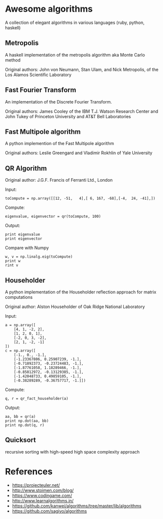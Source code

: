 # Awesome algorithms

A collection of elegant algorithms in various languages (ruby, python, haskell)

## Metropolis

A haskell implementation of the metropolis algorithm aka Monte Carlo method

Original authors: John von Neumann, Stan Ulam, and Nick Metropolis, of the Los Alamos Scientific Laboratory

## Fast Fourier Transform

An implementation of the Discrete Fourier Transform.

Original authors: James Cooley of the IBM T.J. Watson Research Center and John Tukey of Princeton
University and AT&T Bell Laboratories

## Fast Multipole algorithm

A python implemention of the Fast Multipole algorithm

Original authors: Leslie Greengard and Vladimir Rokhlin of Yale University

## QR Algorithm

Original author: J.G.F. Francis of Ferranti Ltd., London

Input:
```
toCompute = np.array([[12, -51,   4],[ 6, 167, -68],[-4,  24, -41],])
```

Compute:
```
eigenvalue, eigenvector = qr(toCompute, 100)
```

Output:
```
print eigenvalue
print eigenvector
```

Compare with Numpy
```
w, v = np.linalg.eig(toCompute)
print w
rint v
```

## Householder

A python implementation of the Householder reflection approach for matrix computations

Original author: Alston Householder of Oak Ridge National Laboratory 

Input:
```
a = np.array([
    [4, 1, -2, 2],
    [1, 2, 0, 1],
    [-2, 0, 3, -2],
    [2, 1, -2, -1]
])
c = np.array([
    [-1., 0., -1.],
    [-1.23367806, 0.25907239, -1.],
    [-0.71892373, -0.23724483, -1.],
    [-1.87761058, 1.18289466, -1.],
    [-0.85812972, -0.13129385, -1.],
    [-1.42048733, 0.49859105, -1.],
    [-0.38289289, -0.36757717, -1.]])
```
Compute:
```
q, r = qr_fact_householder(a)
```

Output:
```
aa, bb = qr(a)
print np.dot(aa, bb)
print np.dot(q, r)
```


## Quicksort

recursive sorting with high-speed high space complexity approach

# References
* https://projecteuler.net/
* http://www.stoimen.com/blog/
* https://www.codingame.com/
* http://www.learnalgorithms.in/
* https://github.com/kanwei/algorithms/tree/master/lib/algorithms
* https://github.com/sagivo/algorithms
